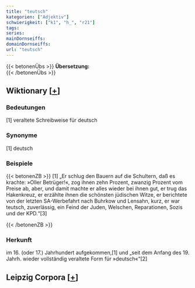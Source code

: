 ```yaml
---
title: "teutsch"
kategorien: ["Adjektiv"]
schwierigkeit: ["k1", "h_", "r21"]
tags:
series:
mainDornseiffs:
domainDornseiffs:
url: "teutsch"
---
```


{{< betonenÜbs >}}
**Übersetzung:**  
{{< /betonenÜbs >}}

## Wiktionary [[+](https://de.wiktionary.org/wiki/teutsch)]

### Bedeutungen
[1] veraltete Schreibweise für deutsch  

### Synonyme
[1] deutsch  

### Beispiele
{{< betonenZB >}}
[1] „Er schlug den Bauern auf die Schultern, daß es krachte: »Oller Betrüger!«, zog ihnen zehn Prozent, zwanzig Prozent vom Preise ab, aber, und damit machte er alles wieder bei ihnen gut, er trug das Hakenkreuz, er erzählte ihnen die schönsten jüdischen Witze, er berichtete von der letzten SA-Werbefahrt nach Buhrkow und Lensahn, kurz, er war teutsch, zuverlässig, ein Feind der Juden, Welschen, Reparationen, Sozis und der KPD.“[3]  

{{< /betonenZB >}}
### Herkunft
im 16. (oder 17.) Jahrhundert aufgekommen,[1] und „seit dem Anfang des 19. Jahrh. wieder vollständig veraltete Form für »deutsch«“[2]  


## Leipzig Corpora [[+](https://corpora.uni-leipzig.de/en/res?word=teutsch&corpusId=deu_newscrawl-public_2018)]

